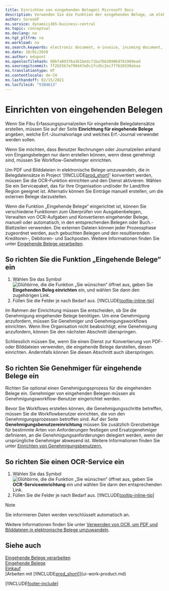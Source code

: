 ```yaml
---
title: Einrichten von eingehenden Belegen| Microsoft Docs
description: Verwenden Sie die Funktion der eingehenden Belege, um elektronische Belege zu erstellen, verwalten Sie OCRaufgaben, importieren Sie Rechnungen und wandeln Sie Bilddateien um.
author: SorenGP
ms.service: dynamics365-business-central
ms.topic: conceptual
ms.devlang: na
ms.tgt_pltfrm: na
ms.workload: na
ms.search.keywords: electronic document, e-invoice, incoming document, OCR, ecommerce, document exchange, import invoice
ms.date: 10/01/2020
ms.author: edupont
ms.openlocfilehash: 00bfa89376a361bedc71ba76630906d761989ead
ms.sourcegitcommit: ff2b55b7e790447e0c1fcd5c2ec7f7610338ebaa
ms.translationtype: HT
ms.contentlocale: de-CH
ms.lasthandoff: 02/15/2021
ms.locfileid: "5384613"
---
```

# <a name="set-up-incoming-documents"></a>Einrichten von eingehenden Belegen

Wenn Sie Fibu Erfassungsjournalzeilen für eingehende Belegdatensätze erstellen, müssen Sie auf der Seite **Einrichtung für eingehende Belege** angeben, welche Erf.-Journalvorlage und welches Erf.-Journal verwendet werden sollen.

Wenn Sie möchten, dass Benutzer Rechnungen oder Journalzeilen anhand von Eingangsbelegen nur dann erstellen können, wenn diese genehmigt sind, müssen Sie Workflow-Genehmiger einrichten.

Um PDF und Bilddateien in elektronische Belege umzuwandeln, die in Belegdatensätze in Project '[!INCLUDE[prod_short](includes/prod_short.md)]' konvertiert werden, müssen Sie die OCR-Funktion einrichten und den Dienst aktivieren. Wählen Sie ein Servicepaket, das für Ihre Organisation und/oder Ihr Land/Ihre Region geeignet ist. Alternativ können Sie Einträge manuell erstellen, um die externen Belege darzustellen.  

Wenn die Funktion „Eingehende Belege“ eingerichtet ist, können Sie verschiedene Funktionen zum Überprüfen von Ausgabenbelegen, Verwalten von OCR-Aufgaben und Konvertieren eingehender Belege, manuell oder automatisch, in den entsprechenden Belegen oder Buch.-Blattzeilen verwenden. Die externen Dateien können jeder Prozessphase zugeordnet werden, auch gebuchten Belegen und den resultierenden Kreditoren-, Debitoren- und Sachposten. Weitere Informationen finden Sie unter [Eingehende Belege verarbeiten](across-process-income-documents.md).

## <a name="to-set-up-the-incoming-documents-feature"></a>So richten Sie die Funktion „Eingehende Belege“ ein

1. Wählen Sie das Symbol ![Glühbirne, die die Funktion „Sie wünschen“ öffnet](media/ui-search/search_small.png "Tell Me-Funktion") aus, geben Sie **Eingehenden Beleg einrichten** ein, und wählen Sie dann den zugehörigen Link.
2. Füllen Sie die Felder je nach Bedarf aus. [!INCLUDE[tooltip-inline-tip](includes/tooltip-inline-tip_md.md)]

Im Rahmen der Einrichtung müssen Sie entscheiden, ob Sie die Genehmigung eingehender Belege benötigen. Um eine Genehmigung anzufordern, müssen Sie Genehmiger und Genehmigungsworkflows einrichten. Wenn Ihre Organisation nicht beabsichtigt, eine Genehmigung anzufordern, können Sie den nächsten Abschnitt überspringen.  

Schliesslich müssen Sie, wenn Sie einen Dienst zur Konvertierung von PDF- oder Bilddateien verwenden, die eingehende Belege darstellen, diesen einrichten. Andernfalls können Sie diesen Abschnitt auch überspringen.  

## <a name="to-set-up-approvers-of-incoming-document-records"></a>So richten Sie Genehmiger für eingehende Belege ein

Richten Sie optional einen Genehmigungsprozess für die eingehenden Belege ein. Genehmiger von eingehenden Belegen müssen als Genehmigungsworkflow-Benutzer eingerichtet werden.

Bevor Sie Workflows erstellen können, die Genehmigungsschritte betreffen, müssen Sie die Workflowbenutzer einrichten, die von den Genehmigungsprozessen betroffen sind. Auf der Seite **Genehmigungsbenutzereinrichtung** müssen Sie zusätzlich Grenzbeträge für bestimmte Arten von Anforderungen festlegen und Ersatzgenehmiger definieren, an die Genehmigungsanforderungen delegiert werden, wenn der ursprüngliche Genehmiger abwesend ist. Weitere Informationen finden Sie unter [Einrichten von Genehmigungsbenutzern.](across-how-to-set-up-approval-users.md)

## <a name="to-set-up-an-ocr-service"></a>So richten Sie einen OCR-Service ein

1. Wählen Sie das Symbol ![Glühbirne, die die Funktion „Sie wünschen“ öffnet](media/ui-search/search_small.png "Tell Me-Funktion") aus, geben Sie **OCR-Serviceeinrichtung** ein und wählen Sie dann den entsprechenden Link.
2. Füllen Sie die Felder je nach Bedarf aus. [!INCLUDE[tooltip-inline-tip](includes/tooltip-inline-tip_md.md)]

> [!NOTE]  
> Sie informieren Daten werden verschlüsselt automatisch an.

Weitere Informationen finden Sie unter [Verwenden von OCR, um PDF und Bilddateien in elektronische Belege umzuwandeln](across-how-use-ocr-pdf-images-files.md).  

## <a name="see-also"></a>Siehe auch

[Eingehende Belege verarbeiten](across-process-income-documents.md)  
[Eingehende Belege](across-income-documents.md)  
[Einkauf](purchasing-manage-purchasing.md)  
[Arbeiten mit [!INCLUDE[prod_short](includes/prod_short.md)]](ui-work-product.md)


[!INCLUDE[footer-include](includes/footer-banner.md)]